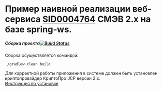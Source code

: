 Пример наивной реализации веб-сервиса [SID0004764](http://smev.gosuslugi.ru/portal/services.jsp#!/F/IntModulP/1.00/p00smev/SID0004152) СМЭВ 2.х на базе spring-ws.
=========
##### Сборка проекта[![Build Status](https://travis-ci.org/vladk1m0/ThirdPartyOrderService.svg?branch=release-1.0.0)](https://travis-ci.org/vladk1m0/ThirdPartyOrderService)
Сборка осуществляется командой: 

```
./gradlew clean build
```

Для корректной работы приложения в системе должен быть установлен криптопровайдер КриптоПро JCP версии 2.х.  
[Инструкция по установке](https://github.com/vladk1m0/smevx-crypto#2-%D0%A3%D1%81%D1%82%D0%B0%D0%BD%D0%BE%D0%B2%D0%BA%D0%B0-%D0%9A%D1%80%D0%B8%D0%BF%D1%82%D0%BE%D0%9F%D1%80%D0%BE-jcp-%D0%B2%D0%B5%D1%80%D1%81%D0%B8%D0%B8-2%D1%85)

